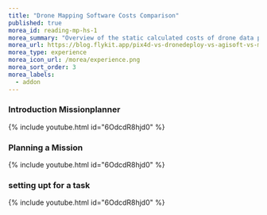 ```yaml
---
title: "Drone Mapping Software Costs Comparison"
published: true
morea_id: reading-mp-hs-1
morea_summary: "Overview of the static calculated costs of drone data processing software comparing the main players on the market"
morea_url: https://blog.flykit.app/pix4d-vs-dronedeploy-vs-agisoft-vs-mme-vs-webodm-a-comparison-of-processing-costs/
morea_type: experience
morea_icon_url: /morea/experience.png
morea_sort_order: 3
morea_labels:
  - addon
---
```


### Introduction Missionplanner
{% include youtube.html id="6OdcdR8hjd0" %}

### Planning a Mission
{% include youtube.html id="6OdcdR8hjd0" %}

### setting  upt for a task
{% include youtube.html id="6OdcdR8hjd0" %}